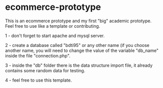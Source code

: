 # ecommerce-prototype
This is an ecommerce prototype and my first "big" academic prototype. Feel free to use like a template or contributing.  

1 - don't forget to start apache and mysql server.  

2 - create a database called "bdti95" or any other name (if you choose another name, you will need to change the value of the variable "db_name" inside the file "connection.php".   

3 - inside the "db" folder there is the data structure import file, it already contains some random data for testing.   

4 - feel free to use this template.   